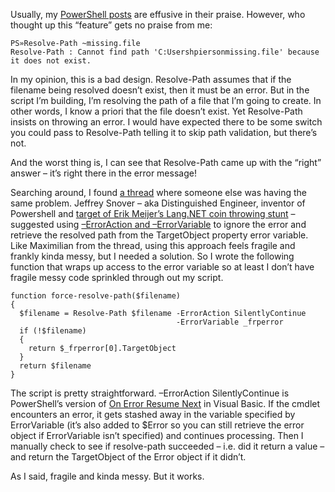 <div>

Usually, my [PowerShell
posts](http://devhawk.net/CategoryView,category,PowerShell.aspx) are
effusive in their praise. However, who thought up this “feature” gets no
praise from me:

</div>

``` {.brush: .text}
PS»Resolve-Path ~missing.file
Resolve-Path : Cannot find path 'C:Usershpiersonmissing.file' because it does not exist.
```

<div>

In my opinion, this is a bad design. Resolve-Path assumes that if the
filename being resolved doesn’t exist, then it must be an error. But in
the script I’m building, I’m resolving the path of a file that I’m going
to create. In other words, I know a priori that the file doesn’t exist.
Yet Resolve-Path insists on throwing an error. I would have expected
there to be some switch you could pass to Resolve-Path telling it to
skip path validation, but there’s not.

</div>

<div>

And the worst thing is, I can see that Resolve-Path came up with the
“right” answer – it’s right there in the error message!

</div>

<div>

Searching around, I found [a
thread](http://www.vistax64.com/powershell/24603-resolve-path-non-existing-file.html)
where someone else was having the same problem. Jeffrey Snover – aka
Distinguished Engineer, inventor of Powershell and [target of Erik
Meijer’s Lang.NET coin throwing
stunt](http://www.langnetsymposium.com/2009/talks/23-ErikMeijer-LiveLabsReactiveFramework.html)
– suggested using [–ErrorAction and
–ErrorVariable](http://blogs.msdn.com/powershell/archive/2006/11/03/erroraction-and-errorvariable.aspx)
to ignore the error and retrieve the resolved path from the TargetObject
property error variable. Like Maximilian from the thread, using this
approach feels fragile and frankly kinda messy, but I needed a solution.
So I wrote the following function that wraps up access to the error
variable so at least I don’t have fragile messy code sprinkled through
out my script.

</div>

``` {.brush: .powershell}
function force-resolve-path($filename)
{
  $filename = Resolve-Path $filename -ErrorAction SilentlyContinue
                                     -ErrorVariable _frperror
  if (!$filename)
  {
    return $_frperror[0].TargetObject
  }
  return $filename
}
```

<div>

The script is pretty straightforward. –ErrorAction SilentlyContinue is
PowerShell’s version of [On Error Resume
Next](http://msdn.microsoft.com/en-us/library/5hsw66as.aspx) in Visual
Basic. If the cmdlet encounters an error, it gets stashed away in the
variable specified by ErrorVariable (it’s also added to \$Error so you
can still retrieve the error object if ErrorVariable isn’t specified)
and continues processing. Then I manually check to see if resolve-path
succeeded – i.e. did it return a value – and return the TargetObject of
the Error object if it didn’t.

</div>

<div>

As I said, fragile and kinda messy. But it works.

</div>
